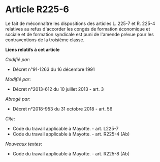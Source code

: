 # Article R225-6

Le fait de méconnaître les dispositions des articles L. 225-7 et R. 225-4 relatives au refus d'accorder les congés de
formation économique et sociale et de formation syndicale est puni de l'amende prévue pour les contraventions de la troisième
classe.

**Liens relatifs à cet article**

_Codifié par_:

  - Décret n°91-1263 du 16 décembre 1991

_Modifié par_:

  - Décret n°2013-612 du 10 juillet 2013 - art. 3

_Abrogé par_:

  - Décret n°2018-953 du 31 octobre 2018 - art. 56

_Cite_:

  - Code du travail applicable à Mayotte. - art. L225-7
  - Code du travail applicable à Mayotte. - art. R225-4 (Ab)

_Nouveaux textes_:

  - Code du travail applicable à Mayotte. - art. R225-8 (Ab)
